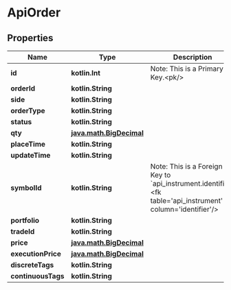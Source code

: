 
# ApiOrder

## Properties
Name | Type | Description | Notes
------------ | ------------- | ------------- | -------------
**id** | **kotlin.Int** | Note: This is a Primary Key.&lt;pk/&gt; | 
**orderId** | **kotlin.String** |  | 
**side** | **kotlin.String** |  | 
**orderType** | **kotlin.String** |  | 
**status** | **kotlin.String** |  | 
**qty** | [**java.math.BigDecimal**](java.math.BigDecimal.md) |  | 
**placeTime** | **kotlin.String** |  | 
**updateTime** | **kotlin.String** |  | 
**symbolId** | **kotlin.String** | Note: This is a Foreign Key to &#x60;api_instrument.identifier&#x60;.&lt;fk table&#x3D;&#39;api_instrument&#39; column&#x3D;&#39;identifier&#39;/&gt; | 
**portfolio** | **kotlin.String** |  | 
**tradeId** | **kotlin.String** |  |  [optional]
**price** | [**java.math.BigDecimal**](java.math.BigDecimal.md) |  |  [optional]
**executionPrice** | [**java.math.BigDecimal**](java.math.BigDecimal.md) |  |  [optional]
**discreteTags** | **kotlin.String** |  |  [optional]
**continuousTags** | **kotlin.String** |  |  [optional]



